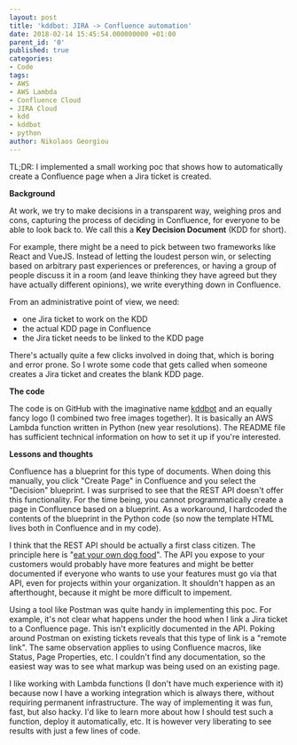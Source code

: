 ```yaml
---
layout: post
title: 'kddbot: JIRA -> Confluence automation'
date: 2018-02-14 15:45:54.000000000 +01:00
parent_id: '0'
published: true
categories:
- Code
tags:
- AWS
- AWS Lambda
- Confluence Cloud
- JIRA Cloud
- kdd
- kddbot
- python
author: Nikolaos Georgiou
---
```


TL;DR: I implemented a small working poc that shows how to automatically create a Confluence page when a Jira ticket is created.

<!--more-->

<strong>Background</strong>

At work, we try to make decisions in a transparent way, weighing pros and cons, capturing the process of deciding in Confluence, for everyone to be able to look back to. We call this a <strong>Key Decision Document</strong> (KDD for short).

For example, there might be a need to pick between two frameworks like React and VueJS. Instead of letting the loudest person win, or selecting based on arbitrary past experiences or preferences, or having a group of people discuss it in a room (and leave thinking they have agreed but they have actually different opinions), we write everything down in Confluence.

From an administrative point of view, we need:
<ul>
<li>one Jira ticket to work on the KDD</li>
<li>the actual KDD page in Confluence</li>
<li>the Jira ticket needs to be linked to the KDD page</li>
</ul>

There's actually quite a few clicks involved in doing that, which is boring and error prone. So I wrote some code that gets called when someone creates a Jira ticket and creates the blank KDD page.

<strong>The code</strong>

The code is on GitHub with the imaginative name <a href="https://github.com/ngeor/kddbot">kddbot</a> and an equally fancy logo (I combined two free images together). It is basically an AWS Lambda function written in Python (new year resolutions). The README file has sufficient technical information on how to set it up if you're interested.

<strong>Lessons and thoughts</strong>

Confluence has a blueprint for this type of documents. When doing this manually, you click "Create Page" in Confluence and you select the "Decision" blueprint. I was surprised to see that the REST API doesn't offer this functionality. For the time being, you cannot programmatically create a page in Confluence based on a blueprint. As a workaround, I hardcoded the contents of the blueprint in the Python code (so now the template HTML lives both in Confluence and in my code).

I think that the REST API should be actually a first class citizen. The principle here is "<a href="https://en.wikipedia.org/wiki/Eating_your_own_dog_food">eat your own dog food</a>". The API you expose to your customers would probably have more features and might be better documented if everyone who wants to use your features must go via that API, even for projects within your organization. It shouldn't happen as an afterthought, because it might be more difficult to impement.

Using a tool like Postman was quite handy in implementing this poc. For example, it's not clear what happens under the hood when I link a Jira ticket to a Confluence page. This isn't explicitly documented in the API. Poking around Postman on existing tickets reveals that this type of link is a "remote link". The same observation applies to using Confluence macros, like Status, Page Properties, etc. I couldn't find any documentation, so the easiest way was to see what markup was being used on an existing page.

I like working with Lambda functions (I don't have much experience with it) because now I have a working integration which is always there, without requiring permanent infrastructure. The way of implementing it was fun, fast, but also hacky. I'd like to learn more about how I should test such a function, deploy it automatically, etc. It is however very liberating to see results with just a few lines of code.
